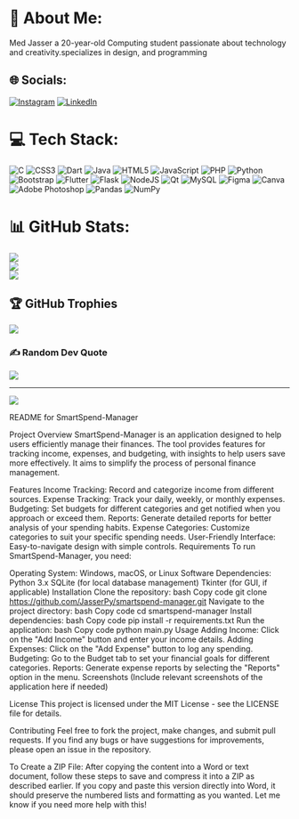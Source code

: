 # 💫 About Me:
Med Jasser a 20-year-old Computing student passionate about technology and creativity.specializes in design, and programming


## 🌐 Socials:
[![Instagram](https://img.shields.io/badge/Instagram-%23E4405F.svg?logo=Instagram&logoColor=white)](https://instagram.com/jasser_hamrounii) [![LinkedIn](https://img.shields.io/badge/LinkedIn-%230077B5.svg?logo=linkedin&logoColor=white)](https://linkedin.com/in/in/mohamed-jasser-hamrouni-7186a0297) 

# 💻 Tech Stack:
![C](https://img.shields.io/badge/c-%2300599C.svg?style=for-the-badge&logo=c&logoColor=white) ![CSS3](https://img.shields.io/badge/css3-%231572B6.svg?style=for-the-badge&logo=css3&logoColor=white) ![Dart](https://img.shields.io/badge/dart-%230175C2.svg?style=for-the-badge&logo=dart&logoColor=white) ![Java](https://img.shields.io/badge/java-%23ED8B00.svg?style=for-the-badge&logo=openjdk&logoColor=white) ![HTML5](https://img.shields.io/badge/html5-%23E34F26.svg?style=for-the-badge&logo=html5&logoColor=white) ![JavaScript](https://img.shields.io/badge/javascript-%23323330.svg?style=for-the-badge&logo=javascript&logoColor=%23F7DF1E) ![PHP](https://img.shields.io/badge/php-%23777BB4.svg?style=for-the-badge&logo=php&logoColor=white) ![Python](https://img.shields.io/badge/python-3670A0?style=for-the-badge&logo=python&logoColor=ffdd54) ![Bootstrap](https://img.shields.io/badge/bootstrap-%238511FA.svg?style=for-the-badge&logo=bootstrap&logoColor=white) ![Flutter](https://img.shields.io/badge/Flutter-%2302569B.svg?style=for-the-badge&logo=Flutter&logoColor=white) ![Flask](https://img.shields.io/badge/flask-%23000.svg?style=for-the-badge&logo=flask&logoColor=white) ![NodeJS](https://img.shields.io/badge/node.js-6DA55F?style=for-the-badge&logo=node.js&logoColor=white) ![Qt](https://img.shields.io/badge/Qt-%23217346.svg?style=for-the-badge&logo=Qt&logoColor=white) ![MySQL](https://img.shields.io/badge/mysql-4479A1.svg?style=for-the-badge&logo=mysql&logoColor=white) ![Figma](https://img.shields.io/badge/figma-%23F24E1E.svg?style=for-the-badge&logo=figma&logoColor=white) ![Canva](https://img.shields.io/badge/Canva-%2300C4CC.svg?style=for-the-badge&logo=Canva&logoColor=white) ![Adobe Photoshop](https://img.shields.io/badge/adobe%20photoshop-%2331A8FF.svg?style=for-the-badge&logo=adobe%20photoshop&logoColor=white) ![Pandas](https://img.shields.io/badge/pandas-%23150458.svg?style=for-the-badge&logo=pandas&logoColor=white) ![NumPy](https://img.shields.io/badge/numpy-%23013243.svg?style=for-the-badge&logo=numpy&logoColor=white)
# 📊 GitHub Stats:
![](https://github-readme-stats.vercel.app/api?username=JasserPy&theme=dark&hide_border=false&include_all_commits=false&count_private=false)<br/>
![](https://nirzak-streak-stats.vercel.app/?user=JasserPy&theme=dark&hide_border=false)<br/>
![](https://github-readme-stats.vercel.app/api/top-langs/?username=JasserPy&theme=dark&hide_border=false&include_all_commits=false&count_private=false&layout=compact)

## 🏆 GitHub Trophies
![](https://github-profile-trophy.vercel.app/?username=JasserPy&theme=radical&no-frame=false&no-bg=true&margin-w=4)

### ✍️ Random Dev Quote
![](https://quotes-github-readme.vercel.app/api?type=horizontal&theme=radical)

---
[![](https://visitcount.itsvg.in/api?id=JasserPy&icon=0&color=0)](https://visitcount.itsvg.in)

<!-- Proudly created with GPRM ( https://gprm.itsvg.in ) -->











README for SmartSpend-Manager

Project Overview
SmartSpend-Manager is an application designed to help users efficiently manage their finances. The tool provides features for tracking income, expenses, and budgeting, with insights to help users save more effectively. It aims to simplify the process of personal finance management.

Features
Income Tracking: Record and categorize income from different sources.
Expense Tracking: Track your daily, weekly, or monthly expenses.
Budgeting: Set budgets for different categories and get notified when you approach or exceed them.
Reports: Generate detailed reports for better analysis of your spending habits.
Expense Categories: Customize categories to suit your specific spending needs.
User-Friendly Interface: Easy-to-navigate design with simple controls.
Requirements
To run SmartSpend-Manager, you need:

Operating System: Windows, macOS, or Linux
Software Dependencies:
Python 3.x
SQLite (for local database management)
Tkinter (for GUI, if applicable)
Installation
Clone the repository:
bash
Copy code
git clone https://github.com/JasserPy/smartspend-manager.git
Navigate to the project directory:
bash
Copy code
cd smartspend-manager
Install dependencies:
bash
Copy code
pip install -r requirements.txt
Run the application:
bash
Copy code
python main.py
Usage
Adding Income: Click on the "Add Income" button and enter your income details.
Adding Expenses: Click on the "Add Expense" button to log any spending.
Budgeting: Go to the Budget tab to set your financial goals for different categories.
Reports: Generate expense reports by selecting the "Reports" option in the menu.
Screenshots
(Include relevant screenshots of the application here if needed)

License
This project is licensed under the MIT License - see the LICENSE file for details.

Contributing
Feel free to fork the project, make changes, and submit pull requests. If you find any bugs or have suggestions for improvements, please open an issue in the repository.

To Create a ZIP File:
After copying the content into a Word or text document, follow these steps to save and compress it into a ZIP as described earlier.
If you copy and paste this version directly into Word, it should preserve the numbered lists and formatting as you wanted. Let me know if you need more help with this!






